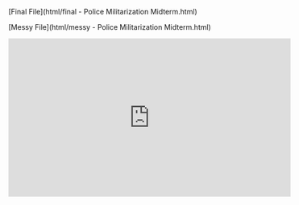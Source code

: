 [Final File](html/final - Police Militarization Midterm.html)  

[Messy File](html/messy - Police Militarization Midterm.html)
<iframe width="560" height="315" src="https://www.youtube.com/embed/ODGyJQX8AGA" title="YouTube video player" frameborder="0" allow="accelerometer; autoplay; clipboard-write; encrypted-media; gyroscope; picture-in-picture" allowfullscreen></iframe>
